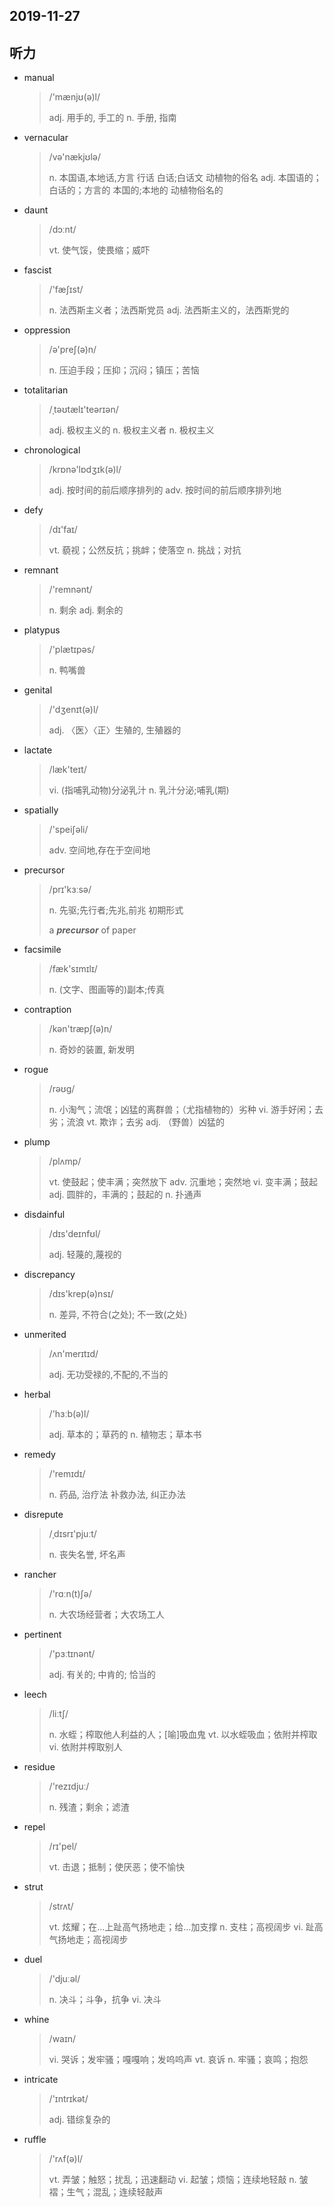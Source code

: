 ## 2019-11-27

## 听力

* manual

  > /'mænjʊ(ə)l/
  >
  > adj. 用手的, 手工的
  > n. 手册, 指南

* vernacular

  > /və'nækjʊlə/
  >
  > n. 本国语,本地话,方言
  > 行话
  > 白话;白话文
  > 动植物的俗名
  > adj. 本国语的；白话的；方言的
  > 本国的;本地的
  > 动植物俗名的

* daunt

  > /dɔːnt/
  >
  > vt. 使气馁，使畏缩；威吓

* fascist

  > /'fæʃɪst/
  >
  > n. 法西斯主义者；法西斯党员
  > adj. 法西斯主义的，法西斯党的

* oppression

  > /ə'preʃ(ə)n/
  >
  > n. 压迫手段；压抑；沉闷；镇压；苦恼

* totalitarian

  > /ˌtəʊtælɪ'teərɪən/
  >
  > adj. 极权主义的
  > n. 极权主义者
  > n. 极权主义

* chronological

  > /krɒnə'lɒdʒɪk(ə)l/
  >
  > adj. 按时间的前后顺序排列的
  > adv. 按时间的前后顺序排列地

* defy

  > /dɪ'faɪ/
  >
  > vt. 藐视；公然反抗；挑衅；使落空
  > n. 挑战；对抗

* remnant

  > /'remnənt/
  >
  > n. 剩余
  > adj. 剩余的

* platypus

  > /'plætɪpəs/
  >
  > n. 鸭嘴兽

* genital

  > /'dʒenɪt(ə)l/
  >
  > adj. 〈医〉〈正〉生殖的, 生殖器的

* lactate

  > /læk'teɪt/
  >
  > vi. (指哺乳动物)分泌乳汁
  > n. 乳汁分泌;哺乳(期)

* spatially

  > /'speiʃəli/
  >
  > adv. 空间地,存在于空间地

* precursor

  > /prɪ'kɜːsə/
  >
  > n. 先驱;先行者;先兆,前兆
  > 初期形式
  >
  > a ***precursor*** of paper

* facsimile

  > /fæk'sɪmɪlɪ/
  >
  > n. (文字、图画等的)副本;传真

* contraption

  > /kən'træpʃ(ə)n/
  >
  > n. 奇妙的装置, 新发明

* rogue

  > /rəʊg/
  >
  > n. 小淘气；流氓；凶猛的离群兽；（尤指植物的）劣种
  > vi. 游手好闲；去劣；流浪
  > vt. 欺诈；去劣
  > adj. （野兽）凶猛的

* plump

  > /plʌmp/
  >
  > vt. 使鼓起；使丰满；突然放下
  > adv. 沉重地；突然地
  > vi. 变丰满；鼓起
  > adj. 圆胖的，丰满的；鼓起的
  > n. 扑通声

* disdainful

  > /dɪs'deɪnfʊl/
  >
  > adj. 轻蔑的,蔑视的

* discrepancy

  > /dɪs'krep(ə)nsɪ/
  >
  > n. 差异, 不符合(之处); 不一致(之处)

* unmerited

  > /ʌn'merɪtɪd/
  >
  > adj. 无功受禄的,不配的,不当的

* herbal

  > /'hɜːb(ə)l/
  >
  > adj. 草本的；草药的
  > n. 植物志；草本书

* remedy

  > /'remɪdɪ/
  >
  > n. 药品, 治疗法
  > 补救办法, 纠正办法

* disrepute

  > /ˌdɪsrɪ'pjuːt/
  >
  > n. 丧失名誉, 坏名声

* rancher

  > /'rɑːn(t)ʃə/
  >
  > n. 大农场经营者；大农场工人

* pertinent

  > /'pɜːtɪnənt/
  >
  > adj. 有关的; 中肯的; 恰当的

* leech

  > /liːtʃ/
  >
  > n. 水蛭；榨取他人利益的人；[喻]吸血鬼
  > vt. 以水蛭吸血；依附并榨取
  > vi. 依附并榨取别人

* residue

  > /'rezɪdjuː/
  >
  > n. 残渣；剩余；滤渣

* repel

  > /rɪ'pel/
  >
  > vt. 击退；抵制；使厌恶；使不愉快

* strut

  > /strʌt/
  >
  > vt. 炫耀；在…上趾高气扬地走；给…加支撑
  > n. 支柱；高视阔步
  > vi. 趾高气扬地走；高视阔步

* duel

  > /'djuːəl/
  >
  > n. 决斗；斗争，抗争
  > vi. 决斗

* whine

  > /waɪn/
  >
  > vi. 哭诉；发牢骚；嘎嘎响；发呜呜声
  > vt. 哀诉
  > n. 牢骚；哀鸣；抱怨

* intricate

  > /'ɪntrɪkət/
  >
  > adj. 错综复杂的

* ruffle

  > /'rʌf(ə)l/
  >
  > vt. 弄皱；触怒；扰乱；迅速翻动
  > vi. 起皱；烦恼；连续地轻敲
  > n. 皱褶；生气；混乱；连续轻敲声